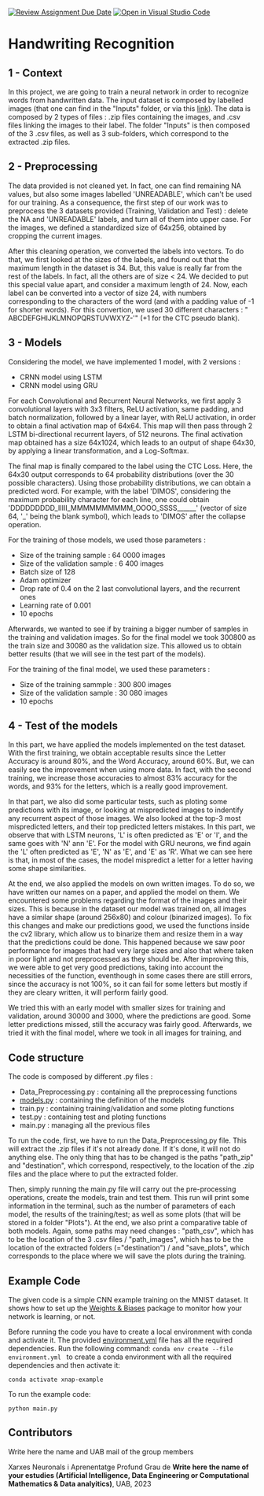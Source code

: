 [![Review Assignment Due Date](https://classroom.github.com/assets/deadline-readme-button-24ddc0f5d75046c5622901739e7c5dd533143b0c8e959d652212380cedb1ea36.svg)](https://classroom.github.com/a/jPcQNmHU)
[![Open in Visual Studio Code](https://classroom.github.com/assets/open-in-vscode-718a45dd9cf7e7f842a935f5ebbe5719a5e09af4491e668f4dbf3b35d5cca122.svg)](https://classroom.github.com/online_ide?assignment_repo_id=14965960&assignment_repo_type=AssignmentRepo)
# Handwriting Recognition
## 1 - Context
In this project, we are going to train a neural network in order to recognize words from handwritten data. The input dataset is composed by labelled images (that one can find in the "Inputs" folder, or via this [link](https://www.kaggle.com/code/samfc10/handwriting-recognition-using-crnn-in-keras/input)). The data is composed by 2 types of files : .zip files containing the images, and .csv files linking the images to their label. The folder "Inputs" is then composed of the 3 .csv files, as well as 3 sub-folders, which correspond to the extracted .zip files. 

## 2 - Preprocessing
The data provided is not cleaned yet. In fact, one can find remaining NA values, but also some images labelled 'UNREADABLE', which can't be used for our training. As a consequence, the first step of our work was to preprocess the 3 datasets provided (Training, Validation and Test) : delete the NA and 'UNREADABLE' labels, and turn all of them into upper case. For the images, we defined a standardized size of 64x256, obtained by cropping the current images.

After this cleaning operation, we converted the labels into vectors. To do that, we first looked at the sizes of the labels, and found out that the maximum length in the dataset is 34. But, this value is really far from the rest of the labels. In fact, all the others are of size < 24.
We decided to put this special value apart, and consider a maximum length of 24. Now, each label can be converted into a vector of size 24, with numbers corresponding to the characters of the word (and with a padding value of -1 for shorter words). For this convertion, we used 30 different characters : " ABCDEFGHIJKLMNOPQRSTUVWXYZ-'" (+1 for the CTC pseudo blank).

## 3 - Models
Considering the model, we have implemented 1 model, with 2 versions : 
  -  CRNN model using LSTM
  -  CRNN model using GRU

For each Convolutional and Recurrent Neural Networks, we first apply 3 convolutional layers with 3x3 filters, ReLU activation, same padding, and batch normalization, followed by a linear layer, with ReLU activation, in order to obtain a final activation map of 64x64. This map will then pass through 2 LSTM bi-directional recurrent layers, of 512 neurons. 
The final activation map obtained has a size 64x1024, which leads to an output of shape 64x30, by applying a linear transformation, and a Log-Softmax.

The final map is finally compared to the label using the CTC Loss. Here, the 64x30 output corresponds to 64 probability distributions (over the 30 possible characters). Using those probability distributions, we can obtain a predicted word. For example, with the label 'DIMOS', considering the maximum probability character for each line, one could obtain 'DDDDDDDDD_IIIII_MMMMMMMMMM_OOOO_SSSS______' (vector of size 64, '_' being the blank symbol), which leads to 'DIMOS' after the collapse operation.

For the training of those models, we used those parameters :
- Size of the training sample : 64 0000 images
- Size of the validation sample : 6 400 images
- Batch size of 128
- Adam optimizer
- Drop rate of 0.4 on the 2 last convolutional layers, and the recurrent ones
- Learning rate of 0.001
- 10 epochs

Afterwards, we wanted to see if by training a bigger number of samples in the training and validation images. So for the final model we took 300800 as the train size and 30080 as the validation size. This allowed us to obtain better results (that we will see in the test part of the models). 

For the training of the final model, we used these parameters :
- Size of the training sammple : 300 800 images
- Size of the validation sample : 30 080 images
- 10 epochs


## 4 - Test of the models

In this part, we have applied the models implemented on the test dataset. With the first training, we obtain acceptable results since the Letter Accuracy is around 80%, and the Word Accuracy, around 60%. But, we can easily see the improvement when using more data. In fact, with the second training, we increase those accuracies to almost 83% accuracy for the words, and 93% for the letters, which is a really good improvement. 

In that part, we also did some particular tests, such as ploting some predictions with its image, or looking at mispredicted images to indentify any recurrent aspect of those images.
We also looked at the top-3 most mispredicted letters, and their top predicted letters mistakes. In this part, we observe that with LSTM neurons, 'L' is often predicted as 'E' or 'I', and the same goes with 'N' ann 'E'. For the model with GRU neurons, we find again the 'L' often predicted as 'E', 'N' as 'E', and 'E' as 'R'.
What we can see here is that, in most of the cases, the model mispredict a letter for a letter having some shape similarities.

At the end, we also applied the models on own written images. To do so, we have written our names on a paper, and applied the model on them. We encountered some problems regarding the format of the images and their sizes. This is because in the dataset our model was trained on, all images have a similar shape (around 256x80) and colour (binarized images). To fix this changes and make our predictions good, we used the functions inside the cv2 library, which allow us to binarize them and resize them in a way that the predictions could be done. This happened because we saw poor performance for images that had very large sizes and also that where taken in poor light and not preprocessed as they should be. After improving this, we were able to get very good predictions, taking into account the necessities of the function, eventhough in some cases there are still errors, since the accuracy is not 100%, so it can fail for some letters but mostly if they are cleary written, it will perform fairly good. 

We tried this with an early model with smaller sizes for training and validation, around 30000 and 3000, where the predictions are good. Some letter predictions missed, still the accuracy was fairly good. Afterwards, we tried it with the final model, where we took in all images for training, and 


## Code structure
The code is composed by different .py files :
- Data_Preprocessing.py : containing all the preprocessing functions
- [models.py](https://github.com/DCC-UAB/deep-learning-project-2024-ai_nndl_group_14/blob/main/models/models.py) : containing the definition of the models
- train.py : containing training/validation and some ploting functions
- test.py : containing test and ploting functions
- main.py : managing all the previous files

To run the code, first, we have to run the Data_Preprocessing.py file. This will extract the .zip files if it's not already done. If it's done, it will not do anything else. The only thing that has to be changed is the paths "path_zip" and "destination", which correspond, respectively, to the location of the .zip files and the place where to put the extracted folder.

Then, simply running the main.py file will carry out the pre-processing operations, create the models, train and test them. 
This run will print some information in the terminal, such as the number of parameters of each model, the results of the training/test; as well as some plots (that will be stored in a folder "Plots"). At the end, we also print a comparative table of both models.
Again, some paths may need changes : "path_csv", which has to be the location of the 3 .csv files / "path_images", which has to be the location of the extracted folders (="destination") / and "save_plots", which corresponds to the place where we will save the plots during the training.


## Example Code
The given code is a simple CNN example training on the MNIST dataset. It shows how to set up the [Weights & Biases](https://wandb.ai/site)  package to monitor how your network is learning, or not.

Before running the code you have to create a local environment with conda and activate it. The provided [environment.yml](https://github.com/DCC-UAB/XNAP-Project/environment.yml) file has all the required dependencies. Run the following command: ``conda env create --file environment.yml `` to create a conda environment with all the required dependencies and then activate it:
```
conda activate xnap-example
```

To run the example code:
```
python main.py
```



## Contributors
Write here the name and UAB mail of the group members

Xarxes Neuronals i Aprenentatge Profund
Grau de __Write here the name of your estudies (Artificial Intelligence, Data Engineering or Computational Mathematics & Data analyitics)__, 
UAB, 2023
